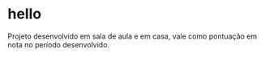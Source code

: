 # hello

Projeto desenvolvido em sala de aula e em casa, vale como pontuação em nota no período desenvolvido.
